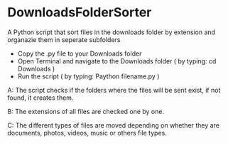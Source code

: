 # DownloadsFolderSorter
A Python script that sort files in the downloads folder by extension and organazie them in seperate subfolders


- Copy the .py file to your Downloads folder
- Open Terminal and navigate to the Downloads folder ( by typing: cd Downloads )
- Run the script ( by typing: Paython filename.py )



A: The script checks if the folders where the files will be sent exist, if not found, it creates them.

B: The extensions of all files are checked one by one.

C: The different types of files are moved depending on whether they are documents, photos, videos, music or others file types.
